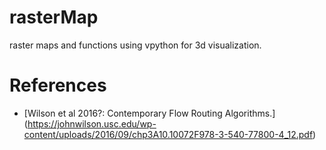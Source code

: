 # rasterMap
raster maps and functions using vpython for 3d visualization.


# References

* [Wilson et al 2016?: Contemporary Flow Routing Algorithms.] (https://johnwilson.usc.edu/wp-content/uploads/2016/09/chp3A10.10072F978-3-540-77800-4_12.pdf)
